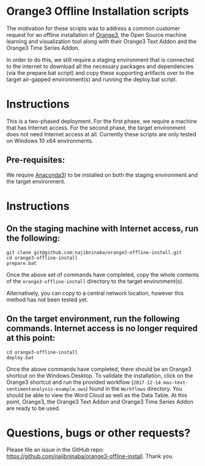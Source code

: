 # Orange3 Offline Installation scripts

The motivation for these scripts was to address a common customer request for an offline installation of [Orange3](https://orange.biolab.si/), the Open Source machine learning and visualization tool along with their Orange3 Text Addon and the Orange3 Time Series Addon.

In order to do this, we still require a staging environment that is connected to the internet to download all the necessary packages and dependencies (via the prepare.bat script) and copy these supporting artifacts over to the target air-gapped environment(s) and running the deploy.bat script.

# Instructions

This is a two-phased deployment. For the first phase, we require a machine that has Internet access. For the second phase, the target environment does not need Internet access at all. Currently these scripts are only tested on Windows 10 x64 environments.

## Pre-requisites:

We require [Anaconda3](https://www.anaconda.com/distribution/)) to be installed on both the staging environment and the target environment.

# Instructions

## On the staging machine with Internet access, run the following:
    
    git clone git@github.com:najibninaba/orange3-offline-install.git
    cd orange3-offline-install
    prepare.bat

Once the above set of commands have completed, copy the whole contents of the ```orange3-offline-install``` directory to the target environment(s). 

Alternatively, you can copy to a central network location, however this method has not been tested yet.

## On the target environment, run the following commands. Internet access is no longer required at this point:

    cd orange3-offline-install
    deploy.bat

Once the above commands have completed, there should be an Orange3 shortcut on the Windows Desktop. To validate the installation, click on the Orange3 shortcut and run the provided workflow (```2017-12-14-mas-text-sentimentanalysis-example.ows```) found in the ```Workflows``` directory. You should be able to view the Word Cloud as well as the Data Table. At this point, Orange3, the Orange3 Text Addon and Orange3 Time Series Addon are ready to be used.

# Questions, bugs or other requests?

Please file an issue in the GitHub repo: https://github.com/najibninaba/orange3-offline-install. Thank you.
